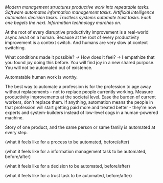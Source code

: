 *Modern management structures productive work into repeatable tasks. Software automates information management tasks. Artificial intelligence automates decision tasks. Trustless systems automate trust tasks. Each one begets the next. Information technology marches on.*


At the root of every disruptive productivity improvement is a real-world async await on a human.
Because at the root of every productivity improvement is a context switch. And humans are very slow at context switching.

What conditions made it possible? -> How does it feel? -> I empathize that you found joy doing this before. You will find joy in a new shared purpose. You will not be automated out of existence.

Automatable human work is worthy.

The best way to automate a profession is for the profession to age away without replacements - not to replace people currently working. Measure productivity improvements at the societal level. Ease the burden of current workers, don't replace them. If anything, automation means the people in that profession will start getting paid more and treated better - they're now experts and system-builders instead of low-level cogs in a human-powered machine.

Story of one product, and the same person or same family is automated at every step.

(what it feels like for a process to be automated, before/after)

(what it feels like for a information management task to be automated, before/after)

(what it feels like for a decision to be automated, before/after)

(what it feels like for a trust task to be automated, before/after)